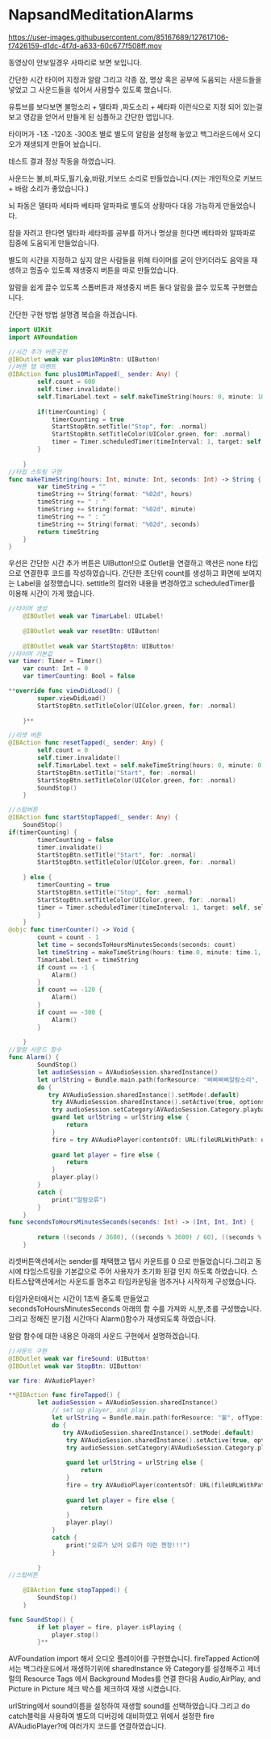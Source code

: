 # NapsandMeditationAlarms





https://user-images.githubusercontent.com/85167689/127617106-f7426159-d1dc-4f7d-a633-60c677f508ff.mov

동영상이 안보일경우 사파리로 보면 보입니다.



간단한 시간 타이머 지정과 알람 그리고 각종 잠, 명상 혹은 공부에 도움되는 사운드들을 넣었고 그 사운드들을 섞어서 사용할수 있도록 했습니다. 

유튜브를 보다보면 불멍소리 + 델타파 ,파도소리 + 쎄타파 이런식으로 지정 되어 있는걸 보고 영감을 얻어서 만들게 된 심플하고 간단한 앱입니다.

타이머가 -1초 -120초 -300초 별로 별도의 알람을 설정해 놓았고 백그라운드에서 오디오가 재생되게 만들어 놨습니다.

테스트 결과 정상 작동을 하였습니다.

사운드는 불,비,파도,필기,숲,바람,키보드 소리로 만들었습니다.(저는 개인적으로 키보드 + 바람 소리가 좋았습니다.)

뇌 파동은 델타파 세타파 베타파 알파파로 별도의 상황마다 대응 가능하게 만들었습니다.

잠을 자려고 한다면 델타파 세타파를 공부를 하거나 명상을 한다면 베타파와 알파파로 집중에 도움되게 만들었습니다.

별도의 시간을 지정하고 싶지 않은 사람들을 위해 타이머를 굳이 안키더라도 음악을 재생하고 멈출수 있도록 재생중지 버튼을 따로 만들었습니다.

알람을 쉽게 끌수 있도록 스톱버튼과 재생중지 버튼 둘다 알람을 끌수 있도록 구현했습니다.

간단한 구현 방법 설명겸 복습을 하겠습니다.

```swift
import UIKit
import AVFoundation

//시간 추가 버튼구현
@IBOutlet weak var plus10MinBtn: UIButton!
//버튼 탭 이벤트
@IBAction func plus10MinTapped(_ sender: Any) {
        self.count = 600
        self.timer.invalidate()
        self.TimarLabel.text = self.makeTimeString(hours: 0, minute: 10, seconds: 0)
        
        if(timerCounting) {
            timerCounting = true
            StartStopBtn.setTitle("Stop", for: .normal)
            StartStopBtn.setTitleColor(UIColor.green, for: .normal)
            timer = Timer.scheduledTimer(timeInterval: 1, target: self, selector: #selector(timerCounter), userInfo: nil, repeats: true)
        }
        
    }
//타입 스트링 구현
func makeTimeString(hours: Int, minute: Int, seconds: Int) -> String {
        var timeString = ""
        timeString += String(format: "%02d", hours)
        timeString += " : "
        timeString += String(format: "%02d", minute)
        timeString += " : "
        timeString += String(format: "%02d", seconds)
        return timeString
    }
}
```

우선은 간단한 시간 추가 버튼은 UIButton!으로 Outlet을 연결하고 액션은 none 타입으로 연결한후 코드를 작성하였습니다. 간단한 초단위 count를 생성하고  화면에 보여지는 Label을 설정했습니다. settitle의 컬러와 내용을 변경하였고 scheduledTimer를 이용해 시간이 가게 했습니다.

```swift
//타이머 생성
    @IBOutlet weak var TimarLabel: UILabel!
    
    @IBOutlet weak var resetBtn: UIButton!
    
    @IBOutlet weak var StartStopBtn: UIButton!
//타이머 기본값
var timer: Timer = Timer()
    var count: Int = 0
    var timerCounting: Bool = false

**override func viewDidLoad() {
        super.viewDidLoad()
        StartStopBtn.setTitleColor(UIColor.green, for: .normal)
       
    }**

//리셋 버튼
@IBAction func resetTapped(_ sender: Any) {
        self.count = 0
        self.timer.invalidate()
        self.TimarLabel.text = self.makeTimeString(hours: 0, minute: 0, seconds: 0)
        StartStopBtn.setTitle("Start", for: .normal)
        StartStopBtn.setTitleColor(UIColor.green, for: .normal)
        SoundStop()
    }

//스탑버튼
@IBAction func startStopTapped(_ sender: Any) {
    SoundStop()
if(timerCounting) {
        timerCounting = false
        timer.invalidate()
        StartStopBtn.setTitle("Start", for: .normal)
        StartStopBtn.setTitleColor(UIColor.green, for: .normal)
    
    } else {
        timerCounting = true
        StartStopBtn.setTitle("Stop", for: .normal)
        StartStopBtn.setTitleColor(UIColor.green, for: .normal)
        timer = Timer.scheduledTimer(timeInterval: 1, target: self, selector: #selector(timerCounter), userInfo: nil, repeats: true)
        }
    }
@objc func timerCounter() -> Void {
        count = count - 1
        let time = secondsToHoursMinutesSeconds(seconds: count)
        let timeString = makeTimeString(hours: time.0, minute: time.1, seconds: time.2)
        TimarLabel.text = timeString
        if count == -1 {
            Alarm()
        }
        if count == -120 {
            Alarm()
        }
        if count == -300 {
            Alarm()
        }
        
    }
//알람 사운드 함수
func Alarm() {
        SoundStop()
        let audioSession = AVAudioSession.sharedInstance()
        let urlString = Bundle.main.path(forResource: "삐삐삐삐알람소리", ofType: "mp3")
        do {
           try AVAudioSession.sharedInstance().setMode(.default)
            try AVAudioSession.sharedInstance().setActive(true, options: .notifyOthersOnDeactivation)
            try audioSession.setCategory(AVAudioSession.Category.playback)
            guard let urlString = urlString else {
                return
            }
            fire = try AVAudioPlayer(contentsOf: URL(fileURLWithPath: urlString))
            
            guard let player = fire else {
                return
            }
            player.play()
        }
        catch {
            print("알람오류")
        }
    }
func secondsToHoursMinutesSeconds(seconds: Int) -> (Int, Int, Int) {
        
        return ((seconds / 3600), ((seconds % 3600) / 60), ((seconds % 3600) % 60))
    }
```

리셋버튼액션에서는 sender를 채택했고 탭시 카운트를 0 으로 만들었습니다.그리고 동시에 타임스트링을 
기본값으로 주어 사용자가 초기화 된걸 인지 하도록 하였습니다.
스타트스탑액션에서는 사운드를 멈추고 타임카운팅을 멈추거나 시작하게 구성했습니다.

타임카운터에서는 시간이 1초씩 줄도록 만들었고 secondsToHoursMinutesSeconds 아래의 함
수를 가져와 시,분,초를 구성했습니다.그리고 정해진 분기점 시간마다 Alarm()함수가 재생되도록 하였습니다.

알람 함수에 대한 내용은 아래의 사운드 구현에서 설명하겠습니다.

```swift
//사운드 구현
@IBOutlet weak var fireSound: UIButton!
@IBOutlet weak var StopBtn: UIButton!

var fire: AVAudioPlayer?

**@IBAction func fireTapped() {
        let audioSession = AVAudioSession.sharedInstance()
            // set up player, and play
            let urlString = Bundle.main.path(forResource: "불", ofType: "mp3")
            do {
               try AVAudioSession.sharedInstance().setMode(.default)
                try AVAudioSession.sharedInstance().setActive(true, options: .notifyOthersOnDeactivation)
                try audioSession.setCategory(AVAudioSession.Category.playback)
                
                guard let urlString = urlString else {
                    return
                }
                fire = try AVAudioPlayer(contentsOf: URL(fileURLWithPath: urlString))
                
                guard let player = fire else {
                    return
                }
                player.play()
            }
            catch {
                print("오류가 났어 오류가 이런 젠장!!!")
            }
        
        }
//스탑버튼
    
    @IBAction func stopTapped() {
        SoundStop()
    }

func SoundStop() {
        if let player = fire, player.isPlaying {
            player.stop()
        }**
```

AVFoundation import 해서 오디오 플레이어를 구현했습니다. fireTapped Action에서는 백그라운드에서 재생하기위에 sharedInstance 와 Category를 설정해주고 제너럴의 Resource Tags 에서 Background Modes를 연결 한다음 Audio,AirPlay, and Picture in Picture 체크 박스를 체크하여 재생 시켰습니다.

urlString에서 sound이름을 설정하여 재생할 sound를 선택하였습니다.그리고 do catch블럭을 사용하여 별도의 디버깅에 대비하였고  위에서 설정한 fire AVAudioPlayer?에 여러가지 코드를 연결하였습니다.

